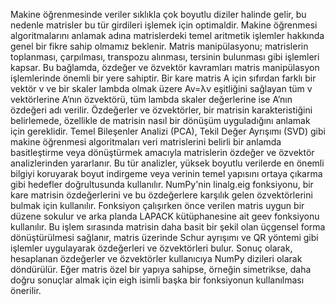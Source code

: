 Makine öğrenmesinde veriler sıklıkla çok boyutlu diziler halinde gelir, bu nedenle matrisler bu tür girdileri işlemek için optimaldir. Makine öğrenmesi algoritmalarını anlamak adına matrislerdeki temel aritmetik işlemler hakkında genel bir fikre sahip olmamız beklenir.
Matris manipülasyonu; matrislerin toplanması, çarpılması, transpozu alınması, tersinin bulunması gibi işlemleri kapsar. Bu bağlamda, özdeğer ve özvektör kavramları matris manipülasyon işlemlerinde önemli bir yere sahiptir. Bir kare matris A için sıfırdan farklı bir vektör v ve bir skaler lambda olmak üzere Av=λv eşitliğini sağlayan tüm v vektörlerine A’nın özvektörü, tüm lambda skaler değerlerine ise A’nın özdeğeri adı verilir. Özdeğerler ve özvektörler, bir matrisin karakteristiğini belirlemede, özellikle de matrisin nasıl bir dönüşüm uyguladığını anlamak için gereklidir. 
Temel Bileşenler Analizi (PCA), Tekil Değer Ayrışımı (SVD) gibi makine öğrenmesi algoritmaları veri matrislerini belirli bir anlamda basitleştirme veya dönüştürmek amacıyla matrislerin özdeğer ve özvektör analizlerinden yararlanır. Bu tür analizler, yüksek boyutlu verilerde en önemli bilgiyi koruyarak boyut indirgeme veya verinin temel yapısını ortaya çıkarma gibi hedefler doğrultusunda kullanılır.
NumPy'nin linalg.eig fonksiyonu, bir kare matrisin özdeğerlerini ve bu özdeğerlere karşılık gelen özvektörlerini bulmak için kullanılır. Fonksiyon çalışırken önce verilen matris uygun bir düzene sokulur ve arka planda LAPACK kütüphanesine ait geev fonksiyonu kullanılır. Bu işlem sırasında matrisin daha basit bir şekil olan üçgensel forma dönüştürülmesi sağlanır, matris üzerinde Schur ayrışımı ve QR yöntemi gibi işlemler uygulayarak özdeğerleri ve özvektörleri bulur. Sonuç olarak, hesaplanan özdeğerler ve özvektörler kullanıcıya NumPy dizileri olarak döndürülür. Eğer matris özel bir yapıya sahipse, örneğin simetrikse, daha doğru sonuçlar almak için eigh isimli başka bir fonksiyonun kullanılması önerilir.



